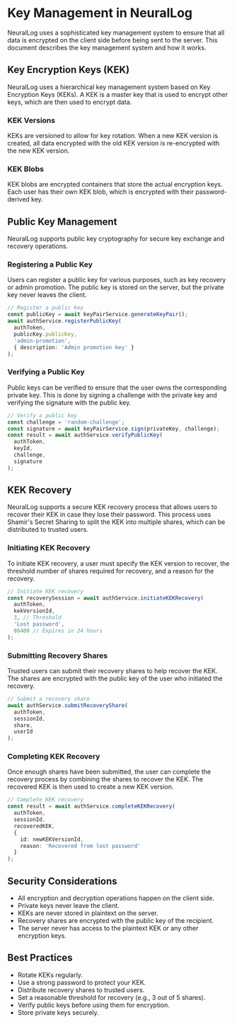 # Key Management in NeuralLog

NeuralLog uses a sophisticated key management system to ensure that all data is encrypted on the client side before being sent to the server. This document describes the key management system and how it works.

## Key Encryption Keys (KEK)

NeuralLog uses a hierarchical key management system based on Key Encryption Keys (KEKs). A KEK is a master key that is used to encrypt other keys, which are then used to encrypt data.

### KEK Versions

KEKs are versioned to allow for key rotation. When a new KEK version is created, all data encrypted with the old KEK version is re-encrypted with the new KEK version.

### KEK Blobs

KEK blobs are encrypted containers that store the actual encryption keys. Each user has their own KEK blob, which is encrypted with their password-derived key.

## Public Key Management

NeuralLog supports public key cryptography for secure key exchange and recovery operations.

### Registering a Public Key

Users can register a public key for various purposes, such as key recovery or admin promotion. The public key is stored on the server, but the private key never leaves the client.

```typescript
// Register a public key
const publicKey = await keyPairService.generateKeyPair();
await authService.registerPublicKey(
  authToken,
  publicKey.publicKey,
  'admin-promotion',
  { description: 'Admin promotion key' }
);
```

### Verifying a Public Key

Public keys can be verified to ensure that the user owns the corresponding private key. This is done by signing a challenge with the private key and verifying the signature with the public key.

```typescript
// Verify a public key
const challenge = 'random-challenge';
const signature = await keyPairService.sign(privateKey, challenge);
const result = await authService.verifyPublicKey(
  authToken,
  keyId,
  challenge,
  signature
);
```

## KEK Recovery

NeuralLog supports a secure KEK recovery process that allows users to recover their KEK in case they lose their password. This process uses Shamir's Secret Sharing to split the KEK into multiple shares, which can be distributed to trusted users.

### Initiating KEK Recovery

To initiate KEK recovery, a user must specify the KEK version to recover, the threshold number of shares required for recovery, and a reason for the recovery.

```typescript
// Initiate KEK recovery
const recoverySession = await authService.initiateKEKRecovery(
  authToken,
  kekVersionId,
  3, // Threshold
  'Lost password',
  86400 // Expires in 24 hours
);
```

### Submitting Recovery Shares

Trusted users can submit their recovery shares to help recover the KEK. The shares are encrypted with the public key of the user who initiated the recovery.

```typescript
// Submit a recovery share
await authService.submitRecoveryShare(
  authToken,
  sessionId,
  share,
  userId
);
```

### Completing KEK Recovery

Once enough shares have been submitted, the user can complete the recovery process by combining the shares to recover the KEK. The recovered KEK is then used to create a new KEK version.

```typescript
// Complete KEK recovery
const result = await authService.completeKEKRecovery(
  authToken,
  sessionId,
  recoveredKEK,
  {
    id: newKEKVersionId,
    reason: 'Recovered from lost password'
  }
);
```

## Security Considerations

- All encryption and decryption operations happen on the client side.
- Private keys never leave the client.
- KEKs are never stored in plaintext on the server.
- Recovery shares are encrypted with the public key of the recipient.
- The server never has access to the plaintext KEK or any other encryption keys.

## Best Practices

- Rotate KEKs regularly.
- Use a strong password to protect your KEK.
- Distribute recovery shares to trusted users.
- Set a reasonable threshold for recovery (e.g., 3 out of 5 shares).
- Verify public keys before using them for encryption.
- Store private keys securely.
